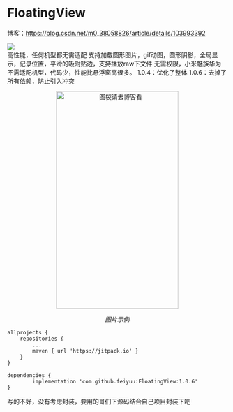 # FloatingView
博客：https://blog.csdn.net/m0_38058826/article/details/103993392

 [![](https://jitpack.io/v/feiyuu/FloatingView.svg)](https://jitpack.io/#feiyuu/FloatingView)   
 高性能，任何机型都无需适配 
支持加载圆形图片，gif动图，圆形阴影，全局显示，记录位置，平滑的吸附贴边，支持播放raw下文件 
无需权限，小米魅族华为不需适配机型，代码少，性能比悬浮窗高很多。 
1.0.4：优化了整体
1.0.6：去掉了所有依赖，防止引入冲突

<p align="center">
	<img src="https://github.com/feiyuu/FloatingView/blob/master/untitled.gif" alt="图裂请去博客看"  width="280" height="498">
	<p align="center">
		<em>图片示例</em>
	</p>
</p>

	allprojects {
		repositories {
			...
			maven { url 'https://jitpack.io' }
		}
	}

	dependencies {
	        implementation 'com.github.feiyuu:FloatingView:1.0.6'
	}
写的不好，没有考虑封装，要用的哥们下源码结合自己项目封装下吧

